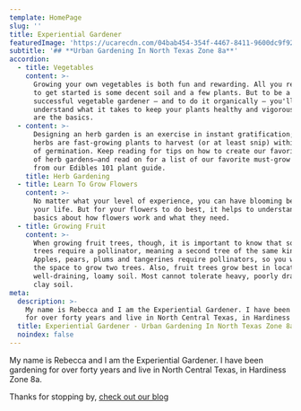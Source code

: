 ```yaml
---
template: HomePage
slug: ''
title: Experiential Gardener
featuredImage: 'https://ucarecdn.com/04bab454-354f-4467-8411-9600dc9f928d/'
subtitle: '## **Urban Gardening In North Texas Zone 8a**'
accordion:
  - title: Vegetables
    content: >-
      Growing your own vegetables is both fun and rewarding. All you really need
      to get started is some decent soil and a few plants. But to be a really
      successful vegetable gardener — and to do it organically — you'll need to
      understand what it takes to keep your plants healthy and vigorous. Here
      are the basics.
  - content: >-
      Designing an herb garden is an exercise in instant gratification; many
      herbs are fast-growing plants to harvest (or at least snip) within weeks
      of germination. Keep reading for tips on how to create our favorite types
      of herb gardens—and read on for a list of our favorite must-grow herbs
      from our Edibles 101 plant guide.
    title: Herb Gardening
  - title: Learn To Grow Flowers
    content: >-
      No matter what your level of experience, you can have blooming beauty in
      your life. But for your flowers to do best, it helps to understand a few
      basics about how flowers work and what they need.
  - title: Growing Fruit
    content: >-
      When growing fruit trees, though, it is important to know that some fruit
      trees require a pollinator, meaning a second tree of the same kind.
      Apples, pears, plums and tangerines require pollinators, so you will need
      the space to grow two trees. Also, fruit trees grow best in locations with
      well-draining, loamy soil. Most cannot tolerate heavy, poorly draining
      clay soil.
meta:
  description: >-
    My name is Rebecca and I am the Experiential Gardener. I have been gardening
    for over forty years and live in North Central Texas, in Hardiness Zone 8a.
  title: Experiential Gardener - Urban Gardening In North Texas Zone 8a
  noindex: false
---
```

My name is Rebecca and I am the Experiential Gardener. I have been gardening for over forty years and live in North Central Texas, in Hardiness Zone 8a.

Thanks for stopping by, [check out our blog](https://experientialgardener.netlify.com/blog/)